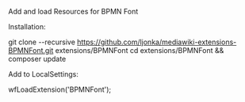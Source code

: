 Add and load Resources for BPMN Font

Installation:

 git clone --recursive https://github.com/ljonka/mediawiki-extensions-BPMNFont.git extensions/BPMNFont
 cd extensions/BPMNFont && composer update

Add to LocalSettings:

 wfLoadExtension('BPMNFont');
 

